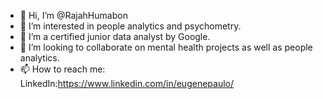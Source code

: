 - 👋 Hi, I’m @RajahHumabon
- 👀 I’m interested in people analytics and psychometry.
- 🌱 I’m a certified junior data analyst by Google.
- 💞️ I’m looking to collaborate on mental health projects as well as people analytics.
- 📫 How to reach me: LinkedIn:https://www.linkedin.com/in/eugenepaulo/

<!---
RajahHumabon/RajahHumabon is a ✨ special ✨ repository because its `README.md` (this file) appears on your GitHub profile.
You can click the Preview link to take a look at your changes.
--->
